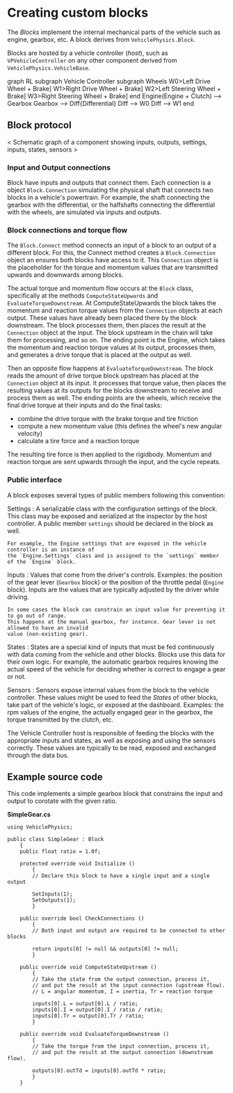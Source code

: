 # Creating custom blocks

The _Blocks_ implement the internal mechanical parts of the vehicle such as engine, gearbox, etc.
A block derives from `VehiclePhysics.Block`.

Blocks are hosted by a vehicle controller (_host_), such as `VPVehicleController` on any other
component derived from `VehiclePhysics.VehicleBase`.

<div class="mermaid img-responsive">
graph RL
subgraph Vehicle Controller
subgraph Wheels
W0>Left Drive Wheel + Brake]
W1>Right Drive Wheel + Brake]
W2>Left Steering Wheel + Brake]
W3>Right Steering Wheel + Brake]
end
Engine(Engine + Clutch) --> Gearbox
Gearbox --> Diff{Differential}
Diff --> W0
Diff --> W1
end
</div>

## Block protocol

< Schematic graph of a component showing inputs, outputs, settings, inputs, states, sensors >

### Input and Output connections

Block have inputs and outputs that connect them. Each connection is a object `Block.Connection`
simulating the physical shaft that connects two blocks in a vehicle's powertrain. For example,
the shaft connecting the gearbox with the differential, or the halfshafts connecting the differential
with the wheels, are simulated via inputs and outputs.

### Block connections and torque flow

The `Block.Connect` method connects an input of a block to an output of a different block. For this,
the Connect method creates a `Block.Connection` object an ensures both blocks have access to it.
This `Connection` object is the placeholder for the torque and momentum values that are transmitted
upwards and downwards among blocks.

The actual torque and momentum flow occurs at the `Block` class, specifically at the methods
`ComputeStateUpwards` and `EvaluateTorqueDownstream`. At ComputeStateUpwards the block takes the
momentum and reaction torque values from the `Connection` objects at each output. These
values have already been placed there by the block downstream. The block processes
them, then places the result at the `Connection` object at the input. The block upstream in
the chain will take them for processing, and so on. The ending point is the Engine, which takes the
momentum and reaction torque values at its output, processes them, and generates a drive torque that
is placed at the output as well.

Then an opposite flow happens at `EvaluateTorqueDownstream`. The block reads the amount of drive
torque block upstream has placed at the `Connection` object at its input. It processes that
torque value, then places the resulting values at its outputs for the blocks downstream to
receive and process them as well. The ending points are the wheels, which receive the final drive
torque at their inputs and do the final tasks:

- combine the drive torque with the brake torque and tire friction
- compute a new momentum value (this defines the wheel's new angular velocity)
- calculate a tire force and a reaction torque

The resulting tire force is then applied to the rigidbody. Momentum and reaction torque are sent
upwards through the input, and the cycle repeats.

### Public interface

A block exposes several types of public members following this convention:

Settings
:	A serializable class with the configuration settings of the block. This class may be exposed
	and serialized at the inspector by the host controller. A public member `settings` should be
	declared in the block as well.

	For example, the Engine settings that are exposed in the vehicle controller is an instance of
	the `Engine.Settings` class and is assigned to the `settings` member of the `Engine` block.

Inputs
:	Values that come from the driver's controls. Examples: the position of the gear lever
	(`Gearbox` block) or the position of the throttle pedal (`Engine` block). Inputs are
	the values that are typically adjusted by the driver while driving.

	In some cases the block can constrain an input value for preventing it to go out of range.
	This happens at the manual gearbox, for instance. Gear lever is not allowed to have an invalid
	value (non-existing gear).

States
:	States are a special kind of inputs that must be fed continuously with data coming from the
	vehicle and other blocks. Blocks use this data for their own logic. For example, the
	automatic gearbox requires knowing the actual speed of the vehicle for deciding whether is
	correct to engage a gear or not.

Sensors
:	Sensors expose internal values from the block to the vehicle controller. These values might
	be used to feed the _States_ of other blocks, take part of the vehicle's logic, or exposed at
	the dashboard.
	Examples: the rpm values of the engine, the actually engaged gear in the gearbox, the torque
	transmitted by the clutch, etc.

The Vehicle Controller host is responsible of feeding the blocks with the appropriate inputs and
states, as well as exposing and using the sensors correctly. These values are typically to be
read, exposed and exchanged through the data bus.

## Example source code

This code implements a simple gearbox block that constrains the input and output to corotate
with the given ratio.

**SimpleGear.cs**
```
using VehiclePhysics;

public class SimpleGear : Block
	{
	public float ratio = 1.0f;

	protected override void Initialize ()
		{
		// Declare this block to have a single input and a single output

		SetInputs(1);
		SetOutputs(1);
		}

	public override bool CheckConnections ()
		{
		// Both input and output are required to be connected to other blocks

		return inputs[0] != null && outputs[0] != null;
		}

	public override void ComputeStateUpstream ()
		{
		// Take the state from the output connection, process it,
		// and put the result at the input connection (upstream flow).
		// L = angular momentum, I = inertia, Tr = reaction torque

		inputs[0].L = output[0].L / ratio;
		inputs[0].I = output[0].I / ratio / ratio;
		inputs[0].Tr = output[0].Tr / ratio;
		}

	public override void EvaluateTorqueDownstream ()
		{
		// Take the torque from the input connection, process it,
		// and put the result at the output connection (downstream flow).

		outputs[0].outTd = inputs[0].outTd * ratio;
		}
	}
```